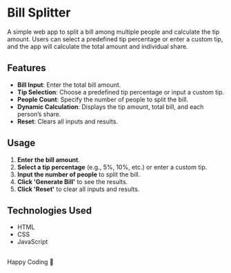 # Bill Splitter

A simple web app to split a bill among multiple people and calculate the tip amount. Users can select a predefined tip percentage or enter a custom tip, and the app will calculate the total amount and individual share.

## Features

- **Bill Input**: Enter the total bill amount.
- **Tip Selection**: Choose a predefined tip percentage or input a custom tip.
- **People Count**: Specify the number of people to split the bill.
- **Dynamic Calculation**: Displays the tip amount, total bill, and each person’s share.
- **Reset**: Clears all inputs and results.

## Usage

1. **Enter the bill amount**.
2. **Select a tip percentage** (e.g., 5%, 10%, etc.) or enter a custom tip.
3. **Input the number of people** to split the bill.
4. **Click 'Generate Bill'** to see the results.
5. **Click 'Reset'** to clear all inputs and results.

## Technologies Used

- HTML
- CSS
- JavaScript


##
Happy Coding 🎉